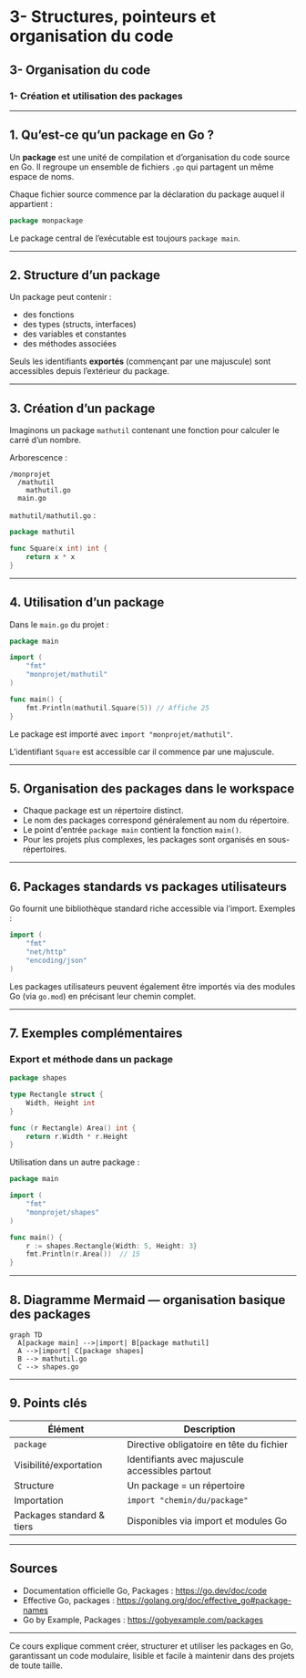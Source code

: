 # 3- Structures, pointeurs et organisation du code  
## 3- Organisation du code  
### 1- Création et utilisation des packages  

---

## 1. Qu’est-ce qu’un package en Go ?  

Un **package** est une unité de compilation et d’organisation du code source en Go. Il regroupe un ensemble de fichiers `.go` qui partagent un même espace de noms.  

Chaque fichier source commence par la déclaration du package auquel il appartient :

```go
package monpackage
```

Le package central de l’exécutable est toujours `package main`.

---

## 2. Structure d’un package  

Un package peut contenir :  
- des fonctions  
- des types (structs, interfaces)  
- des variables et constantes  
- des méthodes associées  

Seuls les identifiants **exportés** (commençant par une majuscule) sont accessibles depuis l’extérieur du package.

---

## 3. Création d’un package  

Imaginons un package `mathutil` contenant une fonction pour calculer le carré d’un nombre.

Arborescence :

```
/monprojet
  /mathutil
    mathutil.go
  main.go
```

`mathutil/mathutil.go` :

```go
package mathutil

func Square(x int) int {
    return x * x
}
```

---

## 4. Utilisation d’un package  

Dans le `main.go` du projet :

```go
package main

import (
    "fmt"
    "monprojet/mathutil"
)

func main() {
    fmt.Println(mathutil.Square(5)) // Affiche 25
}
```

Le package est importé avec `import "monprojet/mathutil"`.  

L’identifiant `Square` est accessible car il commence par une majuscule.

---

## 5. Organisation des packages dans le workspace  

- Chaque package est un répertoire distinct.  
- Le nom des packages correspond généralement au nom du répertoire.  
- Le point d'entrée `package main` contient la fonction `main()`.  
- Pour les projets plus complexes, les packages sont organisés en sous-répertoires.  

---

## 6. Packages standards vs packages utilisateurs  

Go fournit une bibliothèque standard riche accessible via l’import. Exemples :  

```go
import (
    "fmt"
    "net/http"
    "encoding/json"
)
```

Les packages utilisateurs peuvent également être importés via des modules Go (via `go.mod`) en précisant leur chemin complet.

---

## 7. Exemples complémentaires  

### Export et méthode dans un package

```go
package shapes

type Rectangle struct {
    Width, Height int
}

func (r Rectangle) Area() int {
    return r.Width * r.Height
}
```

Utilisation dans un autre package :

```go
package main

import (
    "fmt"
    "monprojet/shapes"
)

func main() {
    r := shapes.Rectangle{Width: 5, Height: 3}
    fmt.Println(r.Area())  // 15
}
```

---

## 8. Diagramme Mermaid — organisation basique des packages  

```mermaid
graph TD
  A[package main] -->|import| B[package mathutil]
  A -->|import| C[package shapes]
  B --> mathutil.go
  C --> shapes.go
```

---

## 9. Points clés  

| Élément                  | Description                                   |
|--------------------------|-----------------------------------------------|
| `package`                | Directive obligatoire en tête du fichier      |
| Visibilité/exportation   | Identifiants avec majuscule accessibles partout |
| Structure               | Un package = un répertoire                     |
| Importation             | `import "chemin/du/package"`                    |
| Packages standard & tiers| Disponibles via import et modules Go           |

---

## Sources  

- Documentation officielle Go, Packages : https://go.dev/doc/code  
- Effective Go, packages : https://golang.org/doc/effective_go#package-names  
- Go by Example, Packages : https://gobyexample.com/packages

---

Ce cours explique comment créer, structurer et utiliser les packages en Go, garantissant un code modulaire, lisible et facile à maintenir dans des projets de toute taille.